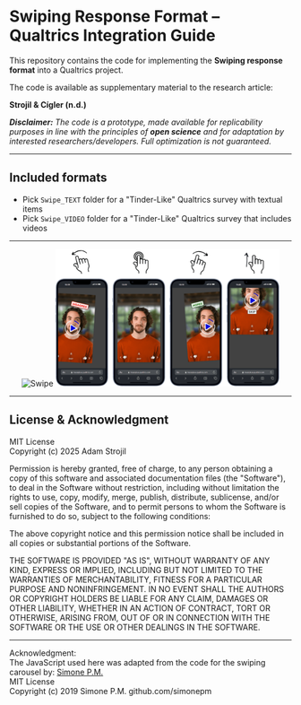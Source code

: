 # Swiping Response Format – Qualtrics Integration Guide

This repository contains the code for implementing the **Swiping response format** into a Qualtrics project.

The code is available as supplementary material to the research article:

**Strojil & Cígler (n.d.)**


***Disclaimer:** The code is a prototype, made available for replicability purposes in line with the principles of **open science** and for adaptation by interested researchers/developers. Full optimization is not guaranteed.*

---

## Included formats
- Pick `Swipe_TEXT` folder for a "Tinder-Like" Qualtrics survey with textual items
- Pick `Swipe_VIDEO` folder for a "Tinder-Like" Qualtrics survey that includes videos 

---

<p align="center">
  <img src="https://github.com/adamstr99/swipescale/blob/8aec32c233a5d0e622f6a5bcd72fd205f0766306/Swipe.png" alt="Swipe" width="400">
  <img src="https://github.com/strojiladam/swipescale/blob/300c9bd33af14215edaf5e94ddff5b81caa5e003/Swipe_VIDEO/videoswipe.png" alt="Swipe Video" width="400">
</p>

---

## License & Acknowledgment

MIT License  
Copyright (c) 2025 Adam Strojil

Permission is hereby granted, free of charge, to any person obtaining a copy
of this software and associated documentation files (the "Software"), to deal
in the Software without restriction, including without limitation the rights
to use, copy, modify, merge, publish, distribute, sublicense, and/or sell
copies of the Software, and to permit persons to whom the Software is
furnished to do so, subject to the following conditions:

The above copyright notice and this permission notice shall be included in all
copies or substantial portions of the Software.

THE SOFTWARE IS PROVIDED "AS IS", WITHOUT WARRANTY OF ANY KIND, EXPRESS OR
IMPLIED, INCLUDING BUT NOT LIMITED TO THE WARRANTIES OF MERCHANTABILITY,
FITNESS FOR A PARTICULAR PURPOSE AND NONINFRINGEMENT. IN NO EVENT SHALL THE
AUTHORS OR COPYRIGHT HOLDERS BE LIABLE FOR ANY CLAIM, DAMAGES OR OTHER
LIABILITY, WHETHER IN AN ACTION OF CONTRACT, TORT OR OTHERWISE, ARISING FROM,
OUT OF OR IN CONNECTION WITH THE SOFTWARE OR THE USE OR OTHER DEALINGS IN THE
SOFTWARE.

---

Acknowledgment:  
The JavaScript used here was adapted from the code for the swiping carousel by: [Simone P.M.](https://github.com/simonepm)  
MIT License  
Copyright (c) 2019 Simone P.M. github.com/simonepm
